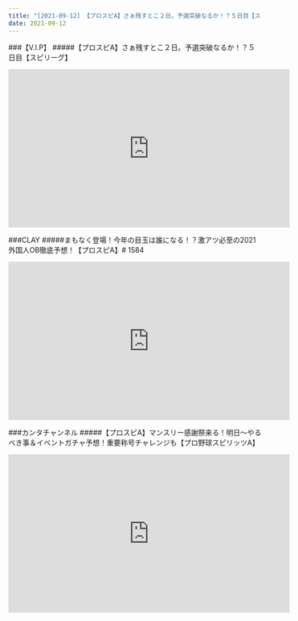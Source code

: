 ```yaml
---
title: "[2021-09-12] 【プロスピA】さぁ残すとこ２日。予選突破なるか！？５日目【スピリーグ】 他"
date: 2021-09-12
---
```

###【V.I.P】
#####【プロスピA】さぁ残すとこ２日。予選突破なるか！？５日目【スピリーグ】
<iframe width="560" height="315" src="https://www.youtube.com/embed/XzeHYodgNkQ" frameborder="0" allow="accelerometer; autoplay; clipboard-write; encrypted-media; gyroscope; picture-in-picture" allowfullscreen></iframe>

###CLAY
#####まもなく登場！今年の目玉は誰になる！？激アツ必至の2021外国人OB徹底予想！【プロスピA】# 1584
<iframe width="560" height="315" src="https://www.youtube.com/embed/lTOoDR6islk" frameborder="0" allow="accelerometer; autoplay; clipboard-write; encrypted-media; gyroscope; picture-in-picture" allowfullscreen></iframe>

###カンタチャンネル
#####【プロスピA】マンスリー感謝祭来る！明日～やるべき事＆イベントガチャ予想！重要称号チャレンジも【プロ野球スピリッツA】
<iframe width="560" height="315" src="https://www.youtube.com/embed/C2--n26W0qU" frameborder="0" allow="accelerometer; autoplay; clipboard-write; encrypted-media; gyroscope; picture-in-picture" allowfullscreen></iframe>

